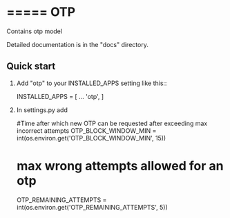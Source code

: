 =====
OTP
=====

Contains otp model

Detailed documentation is in the "docs" directory.

Quick start
-----------

1. Add "otp" to your INSTALLED_APPS setting like this::

    INSTALLED_APPS = [
        ...
        'otp',
    ]

2. In settings.py add 

    #Time after which new OTP can be requested after exceeding max incorrect attempts
    OTP_BLOCK_WINDOW_MIN = int(os.environ.get('OTP_BLOCK_WINDOW_MIN', 15))
     
    
    
    # max wrong attempts allowed for an otp
    OTP_REMAINING_ATTEMPTS = int(os.environ.get('OTP_REMAINING_ATTEMPTS', 5))
    


